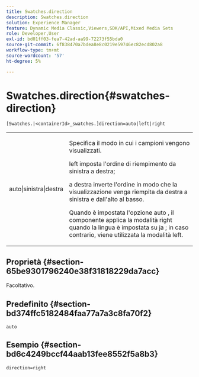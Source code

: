 ```yaml
---
title: Swatches.direction
description: Swatches.direction
solution: Experience Manager
feature: Dynamic Media Classic,Viewers,SDK/API,Mixed Media Sets
role: Developer,User
exl-id: bd01ff03-fea7-42ad-aa99-72273f55bda0
source-git-commit: 6f838470a7bdea8e8c0219e59746ec82ecd802a8
workflow-type: tm+mt
source-wordcount: '57'
ht-degree: 5%

---
```


# Swatches.direction{#swatches-direction}

`[Swatches.|<containerId>_swatches.]direction=auto|left|right`

<table id="table_B4B930A32C0742F4932BF071B9EEA9F4"> 
 <tbody> 
  <tr> 
   <td> <p> <span class="codeph"> auto|sinistra|destra </span> </p> </td> 
   <td> <p> Specifica il modo in cui i campioni vengono visualizzati. </p> <p> <span class="codeph"> left </span> imposta l'ordine di riempimento da sinistra a destra; </p> <p> <span class="codeph"> </span> a destra inverte l'ordine in modo che la visualizzazione venga riempita da destra a sinistra e dall'alto al basso. </p> <p>Quando è impostata l'opzione <span class="codeph"> auto </span>, il componente applica la modalità <span class="codeph"> right </span> quando la lingua è impostata su <span class="codeph"> ja </span>; in caso contrario, viene utilizzata la modalità left. </p> </td> 
  </tr> 
 </tbody> 
</table>

## Proprietà {#section-65be9301796240e38f31818229da7acc}

Facoltativo.

## Predefinito {#section-bd374ffc5182484faa77a7a3c8fa70f2}

`auto`

## Esempio {#section-bd6c4249bccf44aab13fee8552f5a8b3}

`direction=right`
